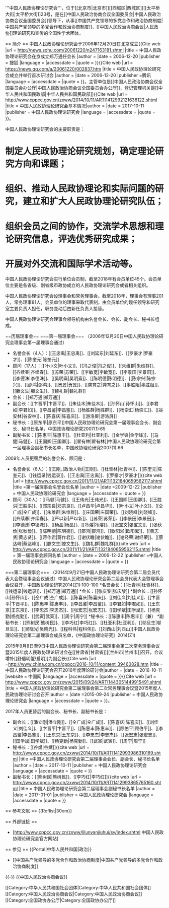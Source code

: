 '''中国人民政协理论研究会'''，位于[[北京市|北京市]][[西城区|西城区]][[太平桥大街|太平桥大街]]23号，是在[[中国人民政治协商会议全国委员会|中国人民政治协商会议全国委员会]]领导下，从事[[中国共产党领导的多党合作和政治协商制度|中国共产党领导的多党合作和政治协商制度]]、[[中国人民政治协商会议|人民政协]]理论研究和宣传的全国性学术团体。

== 简介 ==
中国人民政协理论研究会于2006年12月20日在北京成立<ref>{{Cite web |url = http://news.sohu.com/20061220/n247163181.shtml |title = 中国人民政协理论研究会在京成立郑万通任会长 |author =  |date = 2006-12-20 |publisher = 搜狐 |language =  |accessdate =  |quote =  }}</ref><ref name=qq>{{Cite web |url = https://news.qq.com/a/20061220/002837.htm |title = 中国人民政协理论研究会成立并举行首次研讨会 |author =  |date = 2006-12-20 |publisher =腾讯  |language =  |accessdate =  |quote =  }}</ref>。主管单位是[[中国人民政治协商会议全国委员会办公厅|中国人民政治协商会议全国委员会办公厅]]，登记管理机关是[[中华人民共和国民政部|中华人民共和国民政部]]<ref name="jb">{{Cite web |url = http://www.cppcc.gov.cn/zxww/2014/10/11/ARTI1412992121636122.shtml  |title =  中国人民政协理论研究会基本情况|author =  |date = 2017-10-11 |publisher = 中国人民政协理论研究会  |language =  |accessdate =  |quote =  }}</ref>。

中国人民政协理论研究会的主要职责是：<ref name=qq/>
# 制定人民政协理论研究规划，确定理论研究方向和课题；
# 组织、推动人民政协理论和实际问题的研究，建立和扩大人民政协理论研究队伍；
# 组织会员之间的协作，交流学术思想和理论研究信息，评选优秀研究成果；
# 开展对外交流和国际学术活动等。
 
中国人民政协理论研究会实行单位会员制，截至2018年有会员单位45个。会员单位主要是各省级、副省级市政协成立的人民政协理论研究会或者相关组织<ref name=jb/>。
 
中国人民政协理论研究会设理事会和常务理事会。截至2018年，理事会有理事201人，常务理事81人。会员单位的理事采取代表制，由会员单位的现任领导和研究室主要负责人担任，职务变动后由新任负责人接替<ref name=jb/>。
 
中国人民政协理论研究会理事会领导机构由名誉会长、会长、副会长、秘书长组成<ref name=jb/>。

==历届理事会==
===第一届理事会===
（2006年12月20日中国人民政协理论研究会理事会第一届理事会通过）
* 名誉会长（4人）：[[王忠禹|王忠禹]]、[[刘延东|刘延东]]、[[罗豪才|罗豪才]]、[[陈奎元|陈奎元]]
* 顾问（17人）：[[叶小文|叶小文]]、[[冯之俊|冯之俊]]、[[朱维群|朱维群]]、[[齐续春|齐续春]]、[[苏荣|苏荣]]、[[李敏宽|李敏宽]]、[[李景田|李景田]]、[[李德洙|李德洙]]、[[吴明熹|吴明熹]]、[[陈明德|陈明德]]、[[陈宗兴|陈宗兴]]、[[邵鸿|邵鸿]]、[[贺旻|贺旻]]、[[龚育之|龚育之]]、[[辜胜阻|辜胜阻]]、[[滕文生|滕文生]]、[[魏礼群|魏礼群]]
* 会长：[[郑万通|郑万通]]
* 副会长：[[卞晋平|卞晋平]]、[[朱佳木|朱佳木]]、[[孙怀山|孙怀山]]、[[李君如|李君如]]、[[李昌鉴|李昌鉴]]、[[杨胜群|杨胜群]]、[[杨崇汇|杨崇汇]]、[[谷安林|谷安林]]、[[陈喜庆|陈喜庆]]、[[游洛屏|游洛屏]]
* 秘书长：[[原东平|原东平]]<ref>中国人民政协理论研究会第一届理事会会长、副会长、秘书长名单，中国政协理论研究2007(1):65</ref>
* 副秘书长：[[陈惠丰|陈惠丰]]、[[杜亚利|杜亚利]]、[[金学锋|金学锋]]、[[马健|马健]]、[[王国卿|王国卿]]、[[翟有林|翟有林]]<ref>中国人民政协理论研究会第一届理事会副秘书长名单，中国政协理论研究2007(1):66</ref>

2009年人员更替后的名誉会长、顾问是：
* 名誉会长（6人）：[[王刚_(政治人物)|王刚]]、[[杜青林|杜青林]]、[[陈奎元|陈奎元]]、[[钱运录|钱运录]]、[[王忠禹|王忠禹]]、[[罗豪才|罗豪才]]<ref>{{cite web |url = http://www.cppcc.gov.cn/2011/11/21/ARTI1321840659562117.shtml  |title =第一届理事会名誉会长名单  |author =  |date =2009-12-22  |publisher = 中国人民政协理论研究会  |language =  |accessdate =  |quote =  }}</ref>
* 顾问（30人）：[[马健|马健]]、[[王伟光|王伟光]]、[[王国卿|王国卿]]、[[王胜洪|王胜洪]]、[[邓宗良|邓宗良]]、[[卢昌华|卢昌华]]、[[叶小文|叶小文]]、[[仝广成|仝广成]]、[[朱维群|朱维群]]、[[庄国荣|庄国荣]]、[[刘晓峰|刘晓峰]]、[[齐续春|齐续春]]、[[严以新|严以新]]、[[苏荣|苏荣]]、[[李景田|李景田]]、[[李德洙|李德洙]]、[[杨晶|杨晶]]、[[冷溶|冷溶]]、[[张宝文|张宝文]]、[[张秋俭|张秋俭]]、[[陈明德|陈明德]]、[[邵鸿|邵鸿]]、[[欧阳淞|欧阳淞]]、[[黄志贤|黄志贤]]、[[蒋作君|蒋作君]]、[[谢伏瞻|谢伏瞻]]、[[谢经荣|谢经荣]]、[[蔡达峰|蔡达峰]]、[[滕文生|滕文生]]、[[魏礼群|魏礼群]]<ref>{{cite web |url = http://www.cppcc.gov.cn/2011/11/21/ARTI1321840659562115.shtml  |title = 第一届理事会顾问名单 |author =  |date = 2009-12-22 |publisher =中国人民政协理论研究会  |language =  |accessdate =  |quote =  }}</ref>

===第二届理事会===
（2014年9月21日中国人民政协理论研究会第二届会员代表大会暨理事会会议通过）<ref>中国人民政协理论研究会第二届会员代表大会暨理事会会议召开，中国政协理论研究2014(Z1):100-100</ref>
*名誉会长：[[杜青林|杜青林]]、[[钱运录|钱运录]]、[[郑万通|郑万通]]
*会长：[[张庆黎|张庆黎]]
*副会长：[[孙怀山|孙怀山]]、[[仝广成|仝广成]]、[[陈喜庆|陈喜庆]]、[[刘佳义|刘佳义]]、[[卞晋平|卞晋平]]、[[陈惠丰|陈惠丰]]、[[李昌鉴|李昌鉴]]、[[李君如|李君如]]、[[王东京|王东京]]、[[李忠杰|李忠杰]]、[[张宏志|张宏志]]、[[田学斌|田学斌]]、[[杨克勤|杨克勤]]、[[武寅|武寅]]、[[周宁|周宁]]
*秘书长：[[陈惠丰|陈惠丰]]（兼）
*副秘书长：[[熊树民|熊树民]]、[[李巧红|李巧红]]、[[杜亚利|杜亚利]]、[[邬旦生|邬旦生]]、[[吴晓光|吴晓光]]、[[程科伟|程科伟]]、[[刘西山|刘西山]]<ref>中国人民政协理论研究会第二届理事会成员名单，《中国政协理论研究》2014(Z1)</ref>

2015年9月8日至9日中国人民政协理论研究会第二届理事会第二次常务理事会议暨2015年度人民政协理论研讨会在[[甘肃省|甘肃省]][[兰州市|兰州市]]召开，会议增补[[舒启明|舒启明]]为副会长<ref>{{Cite web |url =http://www.china.com.cn/cppcc/2016-10/11/content_39460828.htm  |title =  中国人民政协理论研究会召开2016年度理论研讨会|author =  |date = 2016-10-11 |website = 中国网 |language =  |accessdate =  |quote =  }}</ref><ref>{{Cite web |url = http://www.cppcc.gov.cn/zxww/2015/09/24/ARTI1443051449915491.shtml |title = 中国人民政协理论研究会第二届理事会第二次常务理事会议暨2015年度人民政协理论研讨会召开|author =  |date =2015-09-24  |publisher = 中国人民政协理论研究会 |language =  |accessdate =  |quote =  }}</ref>。

2017年人员更替后的副会长、秘书长、副秘书长是：
* 副会长：[[潘立刚|潘立刚]]、[[仝广成|仝广成]]、[[陈喜庆|陈喜庆]]、[[刘佳义|刘佳义]]、[[卞晋平|卞晋平]]、[[陈惠丰|陈惠丰]]、[[顾伯平|顾伯平]]、[[李昌鉴|李昌鉴]]、[[王东京|王东京]]、[[李忠杰|李忠杰]]、[[张宏志|张宏志]]、[[田学斌|田学斌]]、[[杨克勤|杨克勤]]、[[武寅|武寅]]、[[周宁|周宁]]
* 秘书长：[[谷斌|谷斌]]<ref>{{cite web |url = http://www.cppcc.gov.cn/zxww/2014/10/11/ARTI1412993986310169.shtml  |title =中国人民政协理论研究会第二届理事会会长、副会长、秘书长名单 |author =  |date = 2017-10-11 |publisher = 中国人民政协理论研究会  |language =  |accessdate =  |quote =  }}</ref>
* 副秘书长：[[熊树民|熊树民]]、[[李巧红|李巧红]]<ref>{{cite web |url = http://www.cppcc.gov.cn/zxww/2014/10/11/ARTI1412993865765160.shtml  |title =  中国人民政协理论研究会第二届理事会副秘书长名单 |author =  |date = 2017-01-01 |publisher = 中国人民政协理论研究会 |language =  |accessdate =  |quote =  }}</ref>

== 参考文献 ==
{{Reflist|30em}}

== 外部链接 ==
* [http://www.cppcc.gov.cn/zxww/lilunyanjiuhui/sy/index.shtml 中国人民政协理论研究会官方网站]

== 参见 ==
{{Portal|中华人民共和国|政治}}
* [[中国共产党领导的多党合作和政治协商制度|中国共产党领导的多党合作和政治协商制度]]

{{-}}
{{中国人民政治协商会议}}

[[Category:中华人民共和国社会团体|Category:中华人民共和国社会团体]]
[[Category:中国人民政治协商会议|Category:中国人民政治协商会议]]
[[Category:全国政协办公厅|Category:全国政协办公厅]]